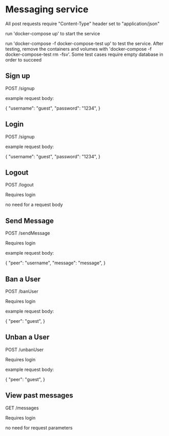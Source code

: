 # Messaging service

All post requests require "Content-Type" header set to "application/json"

run 'docker-compose up' to start the service

run 'docker-compose -f docker-compose-test up' to test the service. After testing, remove the containers and volumes with 'docker-compose -f docker-compose-test rm -fsv'. Some test cases require empty database in order to succeed 

## Sign up
POST /signup 

example request body:

{
    "username": "guest",
    "password": "1234",
}

## Login

POST /signup 

example request body:

{
    "username": "guest",
    "password": "1234",
}

## Logout

POST /logout

Requires login

no need for a request body

## Send Message

POST /sendMessage

Requires login

example request body:

{
    "peer": "username",
    "message": "message",
}

## Ban a User

POST /banUser 

Requires login

example request body:

{
    "peer": "guest",
}

## Unban a User

POST /unbanUser 

Requires login

example request body:

{
    "peer": "guest",
}

## View past messages 

GET /messages

Requires login

no need for request parameters
